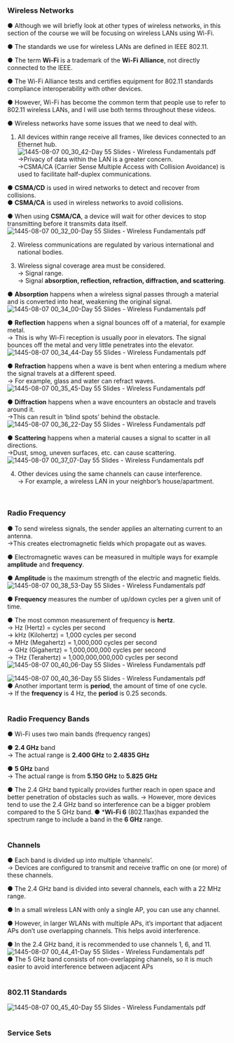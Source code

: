 ###  Wireless Networks  

● Although we will briefly look at other types of wireless networks, in this section of the course we will be focusing on wireless LANs using Wi-Fi.

● The standards we use for wireless LANs are defined in IEEE 802.11.

● The term **Wi-Fi** is a trademark of the **Wi-Fi Alliance**, not directly connected to the IEEE.

● The Wi-Fi Alliance tests and certifies equipment for 802.11 standards compliance interoperability with other devices.

● However, Wi-Fi has become the common term that people use to refer to 802.11 wireless LANs, and I will use both terms throughout these videos.

● Wireless networks have some issues that we need to deal with.  
1) All devices within range receive all frames, like devices connected to an Ethernet hub.
![1445-08-07 00_30_42-Day 55 Slides - Wireless Fundamentals pdf](https://github.com/0xVoLk/CCNA-Note/assets/100092212/bea09bcf-4fc4-4cc6-91ef-899a43eaf853)  
→Privacy of data within the LAN is a greater concern.  
→CSMA/CA (Carrier Sense Multiple Access with Collision Avoidance) is used to facilitate half-duplex communications.

● **CSMA/CD** is used in wired networks to detect and recover from collisions.  
● **CSMA/CA** is used in wireless networks to avoid collisions.

● When using **CSMA/CA**, a device will wait for other devices to stop transmitting before it transmits data itself.  
![1445-08-07 00_32_00-Day 55 Slides - Wireless Fundamentals pdf](https://github.com/0xVoLk/CCNA-Note/assets/100092212/3182a433-a0c7-4a3a-baf9-f07d74a8dde7)

2) Wireless communications are regulated by various international and national bodies.

3) Wireless signal coverage area must be considered.  
→ Signal range.  
→ Signal **absorption, reflection, refraction, diffraction, and scattering**.

● **Absorption** happens when a wireless signal passes through a material and is converted into heat, weakening the original signal.  
![1445-08-07 00_34_00-Day 55 Slides - Wireless Fundamentals pdf](https://github.com/0xVoLk/CCNA-Note/assets/100092212/66395581-3f96-4fbc-96b7-d9ee6ebdc8e0)

● **Reflection** happens when a signal bounces off of a material, for example metal.  
→ This is why Wi-Fi reception is usually poor in elevators. The signal bounces off the metal and very little penetrates into the elevator.  
![1445-08-07 00_34_44-Day 55 Slides - Wireless Fundamentals pdf](https://github.com/0xVoLk/CCNA-Note/assets/100092212/458cab50-d117-4514-9634-41764fccb022)

● **Refraction** happens when a wave is bent when entering a medium where the signal travels at a different speed.  
→ For example, glass and water can refract waves.  
![1445-08-07 00_35_45-Day 55 Slides - Wireless Fundamentals pdf](https://github.com/0xVoLk/CCNA-Note/assets/100092212/4a4bcb6a-d02d-4cdc-847f-d9c5831660fe)

● **Diffraction** happens when a wave encounters an obstacle and travels around it.  
→This can result in ‘blind spots’ behind the obstacle.  
![1445-08-07 00_36_22-Day 55 Slides - Wireless Fundamentals pdf](https://github.com/0xVoLk/CCNA-Note/assets/100092212/2674e45f-551a-42c7-a194-272cf7e5c2cc)

● **Scattering** happens when a material causes a signal to scatter in all directions.  
→Dust, smog, uneven surfaces, etc. can cause scattering.  
![1445-08-07 00_37_07-Day 55 Slides - Wireless Fundamentals pdf](https://github.com/0xVoLk/CCNA-Note/assets/100092212/34f38388-648b-4344-bb26-08818bc5b053)

4) Other devices using the same channels can cause interference.  
→ For example, a wireless LAN in your neighbor’s house/apartment.
<br>


### Radio Frequency  

● To send wireless signals, the sender applies an alternating current to an antenna.  
→This creates electromagnetic fields which propagate out as waves.

● Electromagnetic waves can be measured in multiple ways for example **amplitude** and **frequency**.

● **Amplitude** is the maximum strength of the electric and magnetic fields.  
![1445-08-07 00_38_53-Day 55 Slides - Wireless Fundamentals pdf](https://github.com/0xVoLk/CCNA-Note/assets/100092212/b76fc250-a7b0-4740-ad2e-1cefff2ff2a7)

● **Frequency** measures the number of up/down cycles per a given unit of time.

● The most common measurement of frequency is **hertz**.  
→ Hz (Hertz) = cycles per second  
→ kHz (Kilohertz) = 1,000 cycles per second  
→ MHz (Megahertz) = 1,000,000 cycles per second  
→ GHz (Gigahertz) = 1,000,000,000 cycles per second  
→ THz (Terahertz) = 1,000,000,000,000 cycles per second  
![1445-08-07 00_40_06-Day 55 Slides - Wireless Fundamentals pdf](https://github.com/0xVoLk/CCNA-Note/assets/100092212/a44adc22-9339-46e3-8e62-dd35c800a8e4)  

![1445-08-07 00_40_36-Day 55 Slides - Wireless Fundamentals pdf](https://github.com/0xVoLk/CCNA-Note/assets/100092212/0b5041fb-2e8b-48de-beb3-7ed7395df63c)  
● Another important term is **period**, the amount of time of one cycle.  
→ If the **frequency** is 4 Hz, the **period** is 0.25 seconds.  
<br>


###  Radio Frequency Bands  

● Wi-Fi uses two main bands (frequency ranges)

● **2.4 GHz** band  
→ The actual range is **2.400 GHz** to **2.4835 GHz**

● **5 GHz** band  
→ The actual range is from **5.150 GHz** to **5.825 GHz**
 
● The 2.4 GHz band typically provides further reach in open space and better penetration of obstacles such as walls.
→ However, more devices tend to use the 2.4 GHz band so interference can be a bigger
problem compared to the 5 GHz band.
● ***Wi-Fi 6** (802.11ax)has expanded the spectrum range to include a band in the **6 GHz** range.  
<br>


###  Channels  

● Each band is divided up into multiple ‘channels’.  
→ Devices are configured to transmit and receive traffic on one (or more) of these channels.

● The 2.4 GHz band is divided into several channels, each with a 22 MHz range.

● In a small wireless LAN with only a single AP, you can use any channel.

● However, in larger WLANs with multiple APs, it’s important that adjacent APs don’t use overlapping channels. This helps avoid interference.

● In the 2.4 GHz band, it is recommended to use channels 1, 6, and 11.  
![1445-08-07 00_44_41-Day 55 Slides - Wireless Fundamentals pdf](https://github.com/0xVoLk/CCNA-Note/assets/100092212/2842fc7c-0460-40d5-ad94-1a4e5e7b3e4b)  
● The 5 GHz band consists of non-overlapping channels, so it is much easier to avoid interference between adjacent APs  
<br>


###  802.11 Standards  

![1445-08-07 00_45_40-Day 55 Slides - Wireless Fundamentals pdf](https://github.com/0xVoLk/CCNA-Note/assets/100092212/731bf254-90ac-4037-9d8e-d21a8bc383f6)  
<br>


###  Service Sets

